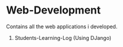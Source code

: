 # Web-Development
Contains all the web applications i developed.
1. Students-Learning-Log (Using DJango)
